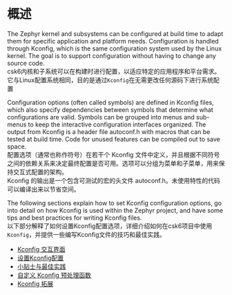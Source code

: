 
# 概述

The Zephyr kernel and subsystems can be configured at build time to adapt them for specific application and platform needs. Configuration is handled through Kconfig, which is the same configuration system used by the Linux kernel. The goal is to support configuration without having to change any source code.  
csk6内核和子系统可以在构建时进行配置，以适应特定的应用程序和平台需求。它与Linux配置系统相同，目的是通过`Kconfig`在无需更改任何源码下进行系统配置

Configuration options (often called symbols) are defined in Kconfig files, which also specify dependencies between symbols that determine what configurations are valid. Symbols can be grouped into menus and sub-menus to keep the interactive configuration interfaces organized.
The output from Kconfig is a header file autoconf.h with macros that can be tested at build time. Code for unused features can be compiled out to save space.    
配置选项（通常也称作符号）在若干个 Kconfig 文件中定义，并且根据不同符号之间的依赖关系来决定最终配置是否可用。选项可以分组为菜单和子菜单，用来保持交互式配置的架构。  
Kconfig 的输出是一个包含可测试的宏的头文件 autoconf.h。未使用特性的代码可以编译出来以节省空间。

The following sections explain how to set Kconfig configuration options, go into detail on how Kconfig is used within the Zephyr project, and have some tips and best practices for writing Kconfig files.  
以下部分解释了如何设置Kconfig配置选项，详细介绍如何在csk6项目中使用`Kconfig`，并提供一些编写Kconfig文件的技巧和最佳实践。

* [Kconfig 交互界面](./Kconfig_gui.md)
* [设置Kconfig配置](./Kconfig_custom.md)
* [小贴士与最佳实践](./Kconfig_tips_and_demo.md)
* [自定义 Kconfig 预处理函数](./Kconfig_custom.md)
* [Kconfig 拓展](./Kconfig_extension.md)